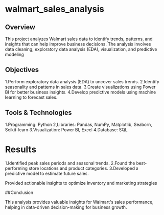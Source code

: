# walmart_sales_analysis
## Overview

This project analyzes Walmart sales data to identify trends, patterns, and insights that can help improve business decisions. The analysis involves data cleaning, exploratory data analysis (EDA), visualization, and predictive modeling

## Objectives

1.Perform exploratory data analysis (EDA) to uncover sales trends.
2.Identify seasonality and patterns in sales data.
3.Create visualizations using Power BI for better business insights.
4.Develop predictive models using machine learning to forecast sales.

## Tools & Technologies

1.Programming: Python
2,Libraries: Pandas, NumPy, Matplotlib, Seaborn, Scikit-learn
3.Visualization: Power BI, Excel
4.Database: SQL

# Results

1.Identified peak sales periods and seasonal trends.
2.Found the best-performing store locations and product categories.
3.Developed a predictive model to estimate future sales.

Provided actionable insights to optimize inventory and marketing strategies

##Conclusion

This analysis provides valuable insights for Walmart's sales performance, helping in data-driven decision-making for business growth.

